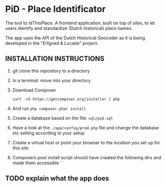 # PiD - Place Identificator
 
The tool to IdThisPlace.
A frontend application, built on top of silex, to let users identify and standardize (Dutch historical) place names.

The app uses the API of the Dutch Historical Geocoder  as it is being developed in the "Erfgoed & Locatie" project.
 

## INSTALLATION INSTRUCTIONS

1. git clone this repository to a directory
2. In a terminal: move into your directory 
3. Download Composer

    `curl -sS https://getcomposer.org/installer | php`

3. And run `php composer.phar install`
4. Create a database based on the file: `sql/pid.sql`
5. Have a look at the `./app/config/prod.php` file and change the database etc setting according to your setup
6. Create a virtual host or point your browser to the location you set up for this site
7. Composers post install script should have created the following dirs and made them accessible
    ``


## TODO explain what the app does

